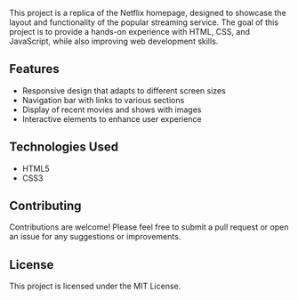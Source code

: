This project is a replica of the Netflix homepage, designed to showcase the layout and functionality of the popular streaming service. The goal of this project is to provide a hands-on experience with HTML, CSS, and JavaScript, while also improving web development skills.

## Features

- Responsive design that adapts to different screen sizes
- Navigation bar with links to various sections
- Display of recent movies and shows with images
- Interactive elements to enhance user experience

## Technologies Used

- HTML5
- CSS3

## Contributing

Contributions are welcome! Please feel free to submit a pull request or open an issue for any suggestions or improvements.

## License

This project is licensed under the MIT License.